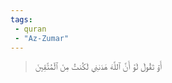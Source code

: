 ```yaml
---
tags: 
 - quran 
 - "Az-Zumar"
---
```


> أَوۡ تَقُولَ لَوۡ أَنَّ ٱللَّهَ هَدَىٰنِي لَكُنتُ مِنَ ٱلۡمُتَّقِينَ

